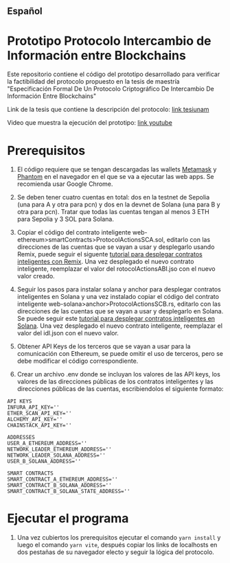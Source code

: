 ## Español
# Prototipo Protocolo Intercambio de Información entre Blockchains
Este repositorio contiene el código del prototipo desarrollado para verificar la factibilidad del protocolo propuesto en la tesis de maestría "Especificación Formal De Un Protocolo Criptográfico De Intercambio De Información Entre Blockchains"

Link de la tesis que contiene la descripción del protocolo: [link tesiunam](http://132.248.9.195/ptd2025/ene_mar/0866365/Index.html)

Video que muestra la ejecución del prototipo: [link youtube](https://youtu.be/PN6s4-7hts0)

# Prerequisitos 
1. El código requiere que se tengan descargadas las wallets [Metamask](https://metamask.io/download) y [Phantom](https://phantom.com/download) en el navegador en el que se va a ejecutar las web apps. Se recomienda usar Google Chrome.
   
2. Se deben tener cuatro cuentas en total: dos en la testnet de Sepolia (una para A y otra para pcn) y dos en la devnet de Solana (una para B y otra para pcn). Tratar que todas las cuentas tengan al menos 3 ETH para Sepolia y 3 SOL para Solana.
   
3. Copiar el código del contrato inteligente web-ethereum>smartContracts>ProtocolActionsSCA.sol, editarlo con las direcciones de las cuentas que se vayan a usar y desplegarlo usando Remix, puede seguir el siguente [tutorial para desplegar contratos inteligentes con Remix](https://remix-ide.readthedocs.io/en/latest/create_deploy.html). Una vez desplegado el nuevo contrato inteligente, reemplazar el valor del rotocolActionsABI.jso con el nuevo valor creado.

6. Seguir los pasos para instalar solana y anchor para desplegar contratos inteligentes en Solana y una vez instalado copiar el código del contrato inteligente web-solana>anchor>ProtocolActionsSCB.rs, editarlo con las direcciones de las cuentas que se vayan a usar y desplegarlo en Solana. Se puede seguir este [tutorial para desplegar contratos inteligentes en Solana]([https://www.anchor-lang.com/docs/installation](https://dev.to/edge-and-node/the-complete-guide-to-full-stack-solana-development-with-react-anchor-rust-and-phantom-3291)). Una vez desplegado el nuevo contrato inteligente, reemplazar el valor del idl.json con el nuevo valor.

7. Obtener API Keys de los terceros que se vayan a usar para la comunicación con Ethereum, se puede omitir el uso de terceros, pero se debe modificar el código correspondiente.

8. Crear un archivo .env donde se incluyan los valores de las API keys, los valores de las direcciones públicas de los contratos inteligentes y las direcciones públicas de las cuentas, escribiendolos el siguiente formato:
```
API KEYS
INFURA_API_KEY=''
ETHER_SCAN_API_KEY=''
ALCHEMY_API_KEY=''
CHAINSTACK_API_KEY=''

ADDRESSES
USER_A_ETHEREUM_ADDRESS=''
NETWORK_LEADER_ETHEREUM_ADDRESS=''
NETWORK_LEADER_SOLANA_ADDRESS=''
USER_B_SOLANA_ADDRESS=''

SMART CONTRACTS
SMART_CONTRACT_A_ETHEREUM_ADDRESS=''
SMART_CONTRACT_B_SOLANA_ADDRESS=''
SMART_CONTRACT_B_SOLANA_STATE_ADDRESS=''
```

# Ejecutar el programa

1. Una vez cubiertos los prerequisitos ejecutar el comando `yarn install` y luego el comando `yarn vite`, después copiar los links de localhosts en dos pestañas de su navegador electo y seguir la lógica del protocolo.

